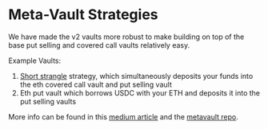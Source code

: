 # Meta-Vault Strategies

We have made the v2 vaults more robust to make building on top of the base put selling and covered call vaults relatively easy.

Example Vaults:

1. [Short strangle](https://www.chittorgarh.com/options-trading-strategy/short-strangle-or-sellstrangle/18/#:\~:text=The%20Short%20Strangle%20\(or%20Sell,volatility%20in%20the%20near%20term.\)) strategy, which simultaneously deposits your funds into the eth covered call vault and put selling vault
2. Eth put vault which borrows USDC with your ETH and deposits it into the put selling vaults

More info can be found in this [medium article](https://chuddster.medium.com/ribbon-meta-vaults-ce094dab65a) and the [metavault repo](https://github.com/ribbon-finance/metavault).
